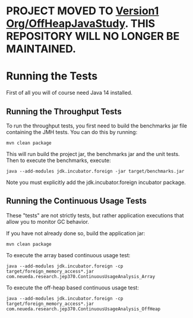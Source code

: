 # PROJECT MOVED TO [Version1 Org/OffHeapJavaStudy](https://github.com/Version1/OffHeapJavaStudy). THIS REPOSITORY WILL NO LONGER BE MAINTAINED.

# Running the Tests

First of all you will of course need Java 14 installed.

## Running the Throughput Tests

To run the throughput tests, you first need to build the benchmarks jar file containing the JMH tests. You can do this by running:

```mvn clean package```

This will run build the project jar, the benchmarks jar and the unit tests. 
Then to execute the benchmarks, execute: 

```java --add-modules jdk.incubator.foreign -jar target/benchmarks.jar```

Note you must explicitly add the jdk.incubator.foreign incubator package.

## Running the Continuous Usage Tests

These "tests" are not strictly tests, but rather application executions that allow you to monitor GC behavior.

If you have not already done so, build the application jar:

```mvn clean package```

To execute the array based continuous usage test:

```java --add-modules jdk.incubator.foreign -cp target/foreign_memory_access*.jar com.neueda.research.jep370.ContinuousUsageAnalysis_Array```

To execute the off-heap based  continuous usage test:

```java --add-modules jdk.incubator.foreign -cp target/foreign_memory_access*.jar com.neueda.research.jep370.ContinuousUsageAnalysis_OffHeap```
